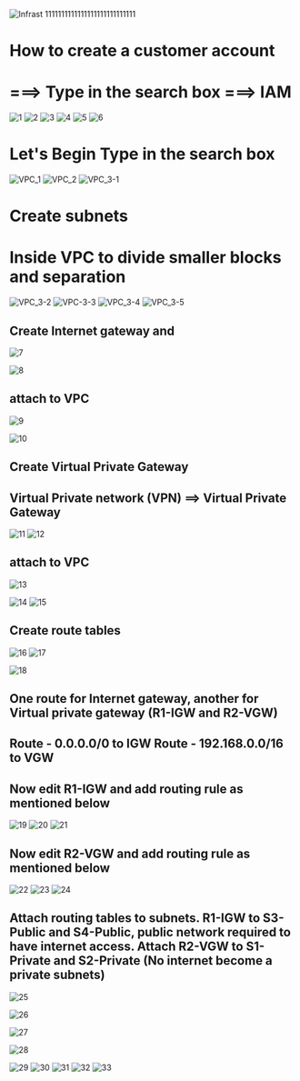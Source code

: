 
![Infrast 1111111111111111111111111111](https://github.com/chalyouness/Foundations-of-Cloud-Computing/assets/114768920/281ef7c1-efd1-49f4-8be3-1fba795c5298)

 How to create a customer account
===============

===> Type in the search box ===> IAM
=========================

![1](https://github.com/chalyouness/Foundations-of-Cloud-Computing/assets/114768920/abff00b5-ae6c-4aaa-ab43-603017b86f26)
![2](https://github.com/chalyouness/Foundations-of-Cloud-Computing/assets/114768920/e1b91e04-700a-48fd-81c8-5a9bb17a7ba9)
![3](https://github.com/chalyouness/Foundations-of-Cloud-Computing/assets/114768920/279b44fa-cf02-4b51-90d0-0eed9f24e408)
![4](https://github.com/chalyouness/Foundations-of-Cloud-Computing/assets/114768920/15be7849-400a-4bc9-b40c-c9d251244736)
![5](https://github.com/chalyouness/Foundations-of-Cloud-Computing/assets/114768920/82f553a5-1db7-48ea-a2a0-ccb7d675af4b)
![6](https://github.com/chalyouness/Foundations-of-Cloud-Computing/assets/114768920/f18c723a-0a39-472e-bc3c-fa3ef7f508a3)


Let's Begin
Type in the search box
=====================
![VPC_1](https://github.com/chalyouness/Foundations-of-Cloud-Computing/assets/114768920/53d5307e-7945-4341-8a05-5a0297ab1fce)
![VPC_2](https://github.com/chalyouness/Foundations-of-Cloud-Computing/assets/114768920/5ed2b29f-5a29-4ebf-bf02-85bcc4908fe2)
![VPC_3-1](https://github.com/chalyouness/Foundations-of-Cloud-Computing/assets/114768920/584dd0a1-876d-42d8-978b-d6356e0008fb)

Create subnets 
===========
Inside VPC to divide smaller blocks and separation
===================================
![VPC_3-2](https://github.com/chalyouness/Foundations-of-Cloud-Computing/assets/114768920/0b4b1ba7-16e4-4c4f-a930-bb91dd1957a8)
![VPC-3-3](https://github.com/chalyouness/Foundations-of-Cloud-Computing/assets/114768920/d647b65f-aef7-48bb-8cd2-3b5ae60c350a)
![VPC_3-4](https://github.com/chalyouness/Foundations-of-Cloud-Computing/assets/114768920/72a37fa3-c08a-4586-b76e-00db368d5ea4)
![VPC_3-5](https://github.com/chalyouness/Foundations-of-Cloud-Computing/assets/114768920/84fe0bb9-f1f9-43f8-8810-ab5ecdc2f4b5)

Create Internet gateway and 
-----------------------

![7](https://github.com/chalyouness/Foundations-of-Cloud-Computing/assets/114768920/b4a83d61-7e3e-4bb5-aa7a-8ad4fc6720f7)

![8](https://github.com/chalyouness/Foundations-of-Cloud-Computing/assets/114768920/1d4c2563-d1cf-46dd-be34-2d0eb08d7d3a)

attach to VPC
------------------
![9](https://github.com/chalyouness/Foundations-of-Cloud-Computing/assets/114768920/5fefa625-3797-4b47-8a74-a22d7dc7e911)

![10](https://github.com/chalyouness/Foundations-of-Cloud-Computing/assets/114768920/9a67ee95-4bda-4efb-b99f-92ea5a191985)

Create Virtual Private Gateway
----------------

Virtual Private network (VPN)   ==> Virtual Private Gateway
----------------
![11](https://github.com/chalyouness/Foundations-of-Cloud-Computing/assets/114768920/6a9540d2-3a02-46a6-9a58-e1b0779eb910)
![12](https://github.com/chalyouness/Foundations-of-Cloud-Computing/assets/114768920/0cbfb28b-a6c6-4a72-972d-fcd69dacc20a)


attach to VPC
------------------
![13](https://github.com/chalyouness/Foundations-of-Cloud-Computing/assets/114768920/2a3e1cde-6d52-4514-9f0a-c00f4a494b17)

![14](https://github.com/chalyouness/Foundations-of-Cloud-Computing/assets/114768920/3f8085f2-7796-4c44-820b-ba40d59f3a52)
![15](https://github.com/chalyouness/Foundations-of-Cloud-Computing/assets/114768920/bc66bddf-49ad-4f0d-aa55-9a889b1dadd0)

Create route tables
------------------
![16](https://github.com/chalyouness/Foundations-of-Cloud-Computing/assets/114768920/750d4bcd-62ba-412a-be94-bad50a4f7f38)
![17](https://github.com/chalyouness/Foundations-of-Cloud-Computing/assets/114768920/66db68f6-4aad-4bca-b8a3-c41cc0c3d623)

![18](https://github.com/chalyouness/Foundations-of-Cloud-Computing/assets/114768920/2f9aa178-426a-4b4a-9052-5aa47173ac7b)

One route for Internet gateway, another for Virtual private gateway (R1-IGW and R2-VGW)
------------------
Route - 0.0.0.0/0 to IGW
Route - 192.168.0.0/16 to VGW
------------------

Now edit R1-IGW and add routing rule as mentioned below
------------------

![19](https://github.com/chalyouness/Foundations-of-Cloud-Computing/assets/114768920/cea7d3ce-9080-4c13-b03a-fbefa8eca4d9)
![20](https://github.com/chalyouness/Foundations-of-Cloud-Computing/assets/114768920/7f2ca2a8-d47c-4e35-a7c3-6597e2bf4f7c)
![21](https://github.com/chalyouness/Foundations-of-Cloud-Computing/assets/114768920/28561d92-8c77-4a44-b0bc-cee65bae7f00)

Now edit R2-VGW and add routing rule as mentioned below
------------------
![22](https://github.com/chalyouness/Foundations-of-Cloud-Computing/assets/114768920/8f576b78-5a72-4d9d-baf9-a8b7a1d6902a)
![23](https://github.com/chalyouness/Foundations-of-Cloud-Computing/assets/114768920/a35a030b-a4e0-4940-a46b-d24ad6efe300)
![24](https://github.com/chalyouness/Foundations-of-Cloud-Computing/assets/114768920/300eef74-297a-40db-add1-a891482ca149)


Attach routing tables to subnets. R1-IGW to S3-Public and S4-Public, public network required to have internet access. 
Attach R2-VGW to S1-Private and S2-Private (No internet become a private subnets)
------------------

![25](https://github.com/chalyouness/Foundations-of-Cloud-Computing/assets/114768920/755b0f91-219d-4c9c-9c59-c389d0a7899c)

![26](https://github.com/chalyouness/Foundations-of-Cloud-Computing/assets/114768920/fb5be0f5-6feb-49db-99b7-f9b43a843920)

![27](https://github.com/chalyouness/Foundations-of-Cloud-Computing/assets/114768920/d0b54440-ff12-4725-bffa-c14f4b726068)

![28](https://github.com/chalyouness/Foundations-of-Cloud-Computing/assets/114768920/8029d48c-dfab-4922-9eb6-05c83090a68a)

![29](https://github.com/chalyouness/Foundations-of-Cloud-Computing/assets/114768920/7abaaf4f-b057-4951-a9ab-83751db14f0e)
![30](https://github.com/chalyouness/Foundations-of-Cloud-Computing/assets/114768920/d9432efd-d5da-43b9-93af-91ef060a527b)
![31](https://github.com/chalyouness/Foundations-of-Cloud-Computing/assets/114768920/e19b6ca7-b2bb-4f87-b578-6ac22f25b754)
![32](https://github.com/chalyouness/Foundations-of-Cloud-Computing/assets/114768920/9511e95e-ba92-4042-9dec-3862f084dae8)
![33](https://github.com/chalyouness/Foundations-of-Cloud-Computing/assets/114768920/154ca272-81d9-4e92-96f6-914cfc27367d)







